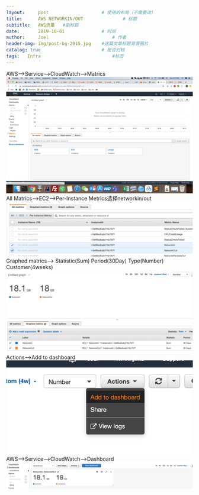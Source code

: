 ```yaml
---
layout:     post   				    # 使用的布局（不需要改）
title:      AWS NETWORKIN/OUT 				# 标题 
subtitle:   AWS流量   #副标题
date:       2019-10-01				# 时间
author:     Joel 						# 作者
header-img: img/post-bg-2015.jpg 	#这篇文章标题背景图片
catalog: true 						# 是否归档
tags:	Infra							#标签
---
```

AWS-->Service-->CloudWatch-->Matrics
![Screen_Shot_2019_09_29_at_4_17_13_PM](/img/blog/NETWORKINOUT_files/03473c084ac276d440f5af1beab82cfbb9dd67ea.png)
All Matrics-->EC2-->Per-Instance Metrics选择networkin/out
![Screen_Shot_2019_09_29_at_4_27_25_PM](/img/blog/NETWORKINOUT_files/6c3022085e333bdc386c5169ec3951dec193d27f.png)
Graphed matrics--> Statistic(Sum) Period(30Day) Type(Number) Customer(4weeks)
![Screen_Shot_2019_09_29_at_4_28_10_PM](/img/blog/NETWORKINOUT_files/74a8d6dff3df0ffa24f2b9195697b99c9041833b.png)
Actions-->Add to dashboard
![Screen_Shot_2019_09_29_at_4_28_30_PM](/img/blog/NETWORKINOUT_files/ccb725a532d5922988919058b6eecd1757c1217c.png)
AWS-->Service-->CloudWatch-->Dashboard
![Screen_Shot_2019_09_29_at_4_29_33_PM](/img/blog/NETWORKINOUT_files/06c4fe8d6b805d8238a35f5fc21693666fe7acec.png)
